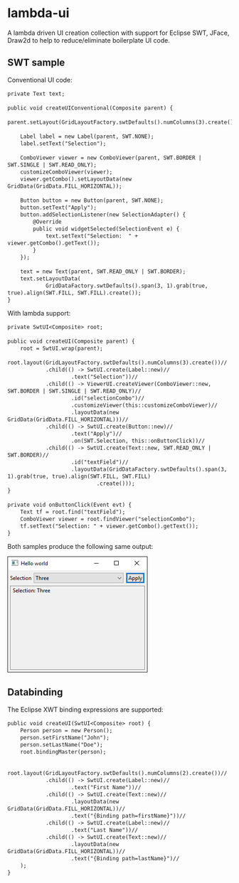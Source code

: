 # lambda-ui
A lambda driven UI creation collection with support for Eclipse SWT, JFace, Draw2d to help to reduce/eliminate boilerplate UI code.

## SWT sample

Conventional UI code:

	private Text text;

	public void createUIConventional(Composite parent) {
		parent.setLayout(GridLayoutFactory.swtDefaults().numColumns(3).create());

		Label label = new Label(parent, SWT.NONE);
		label.setText("Selection");

		ComboViewer viewer = new ComboViewer(parent, SWT.BORDER | SWT.SINGLE | SWT.READ_ONLY);
		customizeComboViewer(viewer);
		viewer.getCombo().setLayoutData(new GridData(GridData.FILL_HORIZONTAL));

		Button button = new Button(parent, SWT.NONE);
		button.setText("Apply");
		button.addSelectionListener(new SelectionAdapter() {
			@Override
			public void widgetSelected(SelectionEvent e) {
				text.setText("Selection:  " + viewer.getCombo().getText());
			}
		});

		text = new Text(parent, SWT.READ_ONLY | SWT.BORDER);
		text.setLayoutData(
				GridDataFactory.swtDefaults().span(3, 1).grab(true, true).align(SWT.FILL, SWT.FILL).create());
	}
	
With lambda support:

	private SwtUI<Composite> root;

	public void createUI(Composite parent) {
		root = SwtUI.wrap(parent);
		root.layout(GridLayoutFactory.swtDefaults().numColumns(3).create())//
				.child(() -> SwtUI.create(Label::new)//
						.text("Selection"))//
				.child(() -> ViewerUI.createViewer(ComboViewer::new, SWT.BORDER | SWT.SINGLE | SWT.READ_ONLY)//
						.id("selectionCombo")//
						.customizeViewer(this::customizeComboViewer)//
						.layoutData(new GridData(GridData.FILL_HORIZONTAL)))//
				.child(() -> SwtUI.create(Button::new)//
						.text("Apply")//
						.on(SWT.Selection, this::onButtonClick))//
				.child(() -> SwtUI.create(Text::new, SWT.READ_ONLY | SWT.BORDER)//
						.id("textField")//
						.layoutData(GridDataFactory.swtDefaults().span(3, 1).grab(true, true).align(SWT.FILL, SWT.FILL)
								.create()));
	}

	private void onButtonClick(Event evt) {
		Text tf = root.find("textField");
		ComboViewer viewer = root.findViewer("selectionCombo");
		tf.setText("Selection: " + viewer.getCombo().getText());
	}
	
Both samples produce the following same output:

![Output](https://raw.githubusercontent.com/erdalkaraca/lambda-ui/master/screenshots/hellow-world.png "Output")

## Databinding

The Eclipse XWT binding expressions are supported:

	public void createUI(SwtUI<Composite> root) {
		Person person = new Person();
		person.setFirstName("John");
		person.setLastName("Doe");
		root.bindingMaster(person);

		root.layout(GridLayoutFactory.swtDefaults().numColumns(2).create())//
				.child(() -> SwtUI.create(Label::new)//
						.text("First Name"))//
				.child(() -> SwtUI.create(Text::new)//
						.layoutData(new GridData(GridData.FILL_HORIZONTAL))//
						.text("{Binding path=firstName}"))//
				.child(() -> SwtUI.create(Label::new)//
						.text("Last Name"))//
				.child(() -> SwtUI.create(Text::new)//
						.layoutData(new GridData(GridData.FILL_HORIZONTAL))//
						.text("{Binding path=lastName}")//
		);
	}
	

